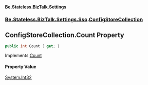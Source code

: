 #### [Be.Stateless.BizTalk.Settings](README.md 'README')
### [Be.Stateless.BizTalk.Settings.Sso](Be.Stateless.BizTalk.Settings.Sso.md 'Be.Stateless.BizTalk.Settings.Sso').[ConfigStoreCollection](ConfigStoreCollection.md 'Be.Stateless.BizTalk.Settings.Sso.ConfigStoreCollection')

## ConfigStoreCollection.Count Property

```csharp
public int Count { get; }
```

Implements [Count](https://docs.microsoft.com/en-us/dotnet/api/System.Collections.Generic.IReadOnlyCollection-1.Count 'System.Collections.Generic.IReadOnlyCollection`1.Count')

#### Property Value
[System.Int32](https://docs.microsoft.com/en-us/dotnet/api/System.Int32 'System.Int32')